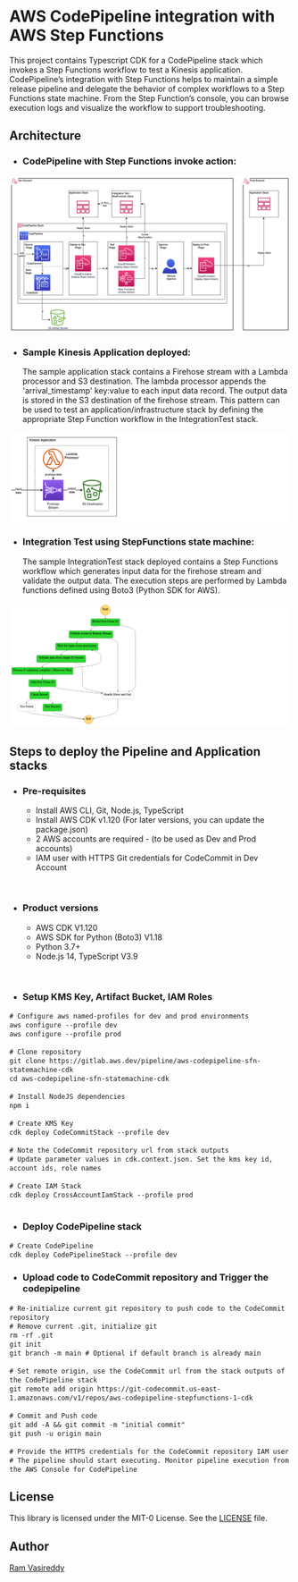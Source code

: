 # AWS CodePipeline integration with AWS Step Functions

This project contains Typescript CDK for a CodePipeline stack which invokes a Step Functions workflow to test a Kinesis application.
CodePipeline’s integration with Step Functions helps to maintain a simple release pipeline and delegate the behavior of complex workflows to a Step Functions state machine.
From the Step Function’s console, you can browse execution logs and visualize the workflow to support troubleshooting.

## Architecture

* ### CodePipeline with Step Functions invoke action:
![Pipeline](docs/pipeline.png)

* ### Sample Kinesis Application deployed:
  The sample application stack contains a Firehose stream with a Lambda processor and S3 destination.
The lambda processor appends the 'arrival_timestamp' key:value to each input data record. The output data is stored in the S3 destination of the firehose stream. 
This pattern can be used to test an application/infrastructure stack by defining the appropriate Step Function workflow in the IntegrationTest stack.

![StateMachine](docs/app.png)


* ### Integration Test using StepFunctions state machine:
  The sample IntegrationTest stack deployed contains a Step Functions workflow which generates input data for the firehose stream and validate the output data. 
The execution steps are performed by Lambda functions defined using Boto3 (Python SDK for AWS).

![StateMachine](docs/stepfunction2.png)


## Steps to deploy the Pipeline and Application stacks

* ### Pre-requisites
  * Install AWS CLI, Git, Node.js, TypeScript
  * Install AWS CDK v1.120 (For later versions, you can update the package.json)
  * 2 AWS accounts are required - (to be used as Dev and Prod accounts)
  * IAM user with HTTPS Git credentials for CodeCommit in Dev Account 
<br/>
  
* ### Product versions
  * AWS CDK V1.120
  * AWS SDK for Python (Boto3) V1.18
  * Python 3.7+
  * Node.js 14, TypeScript V3.9
<br/>
  
* ### Setup KMS Key, Artifact Bucket, IAM Roles

```shell
# Configure aws named-profiles for dev and prod environments
aws configure --profile dev
aws configure --profile prod

# Clone repository
git clone https://gitlab.aws.dev/pipeline/aws-codepipeline-sfn-statemachine-cdk
cd aws-codepipeline-sfn-statemachine-cdk

# Install NodeJS dependencies
npm i

# Create KMS Key
cdk deploy CodeCommitStack --profile dev

# Note the CodeCommit repository url from stack outputs
# Update parameter values in cdk.context.json. Set the kms key id, account ids, role names

# Create IAM Stack
cdk deploy CrossAccountIamStack --profile prod


```

* ### Deploy CodePipeline stack
```shell
# Create CodePipeline
cdk deploy CodePipelineStack --profile dev

```
* ### Upload code to CodeCommit repository and Trigger the codepipeline
```shell
# Re-initialize current git repository to push code to the CodeCommit repository
# Remove current .git, initialize git
rm -rf .git
git init  
git branch -m main # Optional if default branch is already main

# Set remote origin, use the CodeCommit url from the stack outputs of the CodePipeline stack
git remote add origin https://git-codecommit.us-east-1.amazonaws.com/v1/repos/aws-codepipeline-stepfunctions-1-cdk

# Commit and Push code
git add -A && git commit -m "initial commit"
git push -u origin main

# Provide the HTTPS credentials for the CodeCommit repository IAM user
# The pipeline should start executing. Monitor pipeline execution from the AWS Console for CodePipeline

```

## License
This library is licensed under the MIT-0 License. See the [LICENSE](LICENSE) file.

## Author
[Ram Vasireddy](https://github.com/ramvasi)
